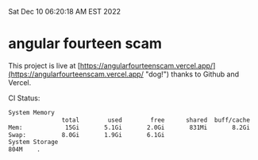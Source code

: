 Sat Dec 10 06:20:18 AM EST 2022

# angular fourteen scam


This project is live at [https://angularfourteenscam.vercel.app/](https://angularfourteenscam.vercel.app/ "dog!") thanks to Github and Vercel.

CI Status: 

```bash
System Memory
               total        used        free      shared  buff/cache   available
Mem:            15Gi       5.1Gi       2.0Gi       831Mi       8.2Gi       9.1Gi
Swap:          8.0Gi       1.9Gi       6.1Gi
System Storage
804M	.
